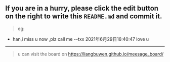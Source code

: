 ## If you are in a hurry, please click the edit button on the right to write this `README.md` and commit it.
> eg:
* han,i miss u now ,plz call me   --txx 2021年6月29日16:40:47
love u



***
> u can visit the board on <https://liangbuwen.github.io/meesage_board/>    
